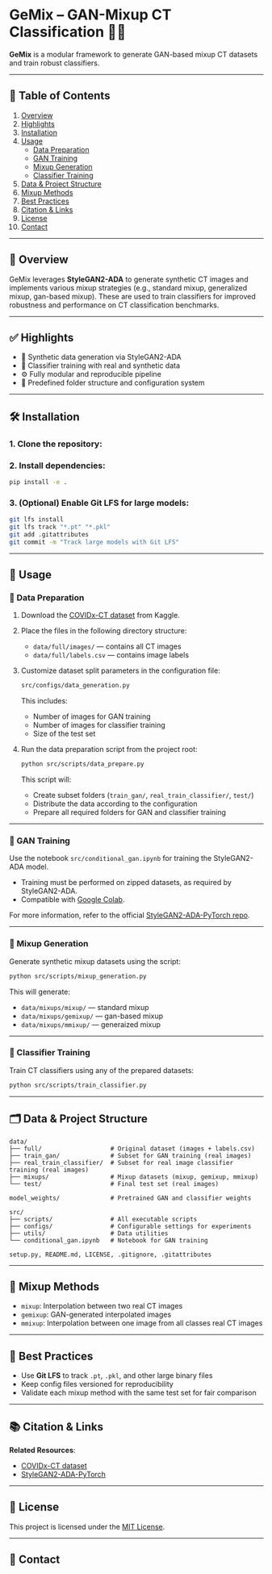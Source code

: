 # GeMix – GAN-Mixup CT Classification 🧠✨

**GeMix** is a modular framework to generate GAN-based mixup CT datasets and train robust classifiers.

---

## 📘 Table of Contents

1. [Overview](#overview)  
2. [Highlights](#highlights)  
3. [Installation](#installation)  
4. [Usage](#usage)  
   - [Data Preparation](#data-preparation)  
   - [GAN Training](#gan-training)  
   - [Mixup Generation](#mixup-generation)  
   - [Classifier Training](#classifier-training)  
5. [Data & Project Structure](#data--project-structure)  
6. [Mixup Methods](#mixup-methods)  
7. [Best Practices](#best-practices)  
8. [Citation & Links](#citation--links)  
9. [License](#license)  
10. [Contact](#contact)

---

## 🌟 Overview

GeMix leverages **StyleGAN2-ADA** to generate synthetic CT images and implements various mixup strategies (e.g., standard mixup, generalized mixup, gan-based mixup). These are used to train classifiers for improved robustness and performance on CT classification benchmarks.

---

## ✅ Highlights

- 🎨 Synthetic data generation via StyleGAN2-ADA  
- 🧪 Classifier training with real and synthetic data  
- ⚙️ Fully modular and reproducible pipeline  
- 📁 Predefined folder structure and configuration system  

---

## 🛠 Installation

### 1. Clone the repository:

### 2. Install dependencies:
```bash
pip install -e .
```

### 3. (Optional) Enable Git LFS for large models:
```bash
git lfs install
git lfs track "*.pt" "*.pkl"
git add .gitattributes
git commit -m "Track large models with Git LFS"
```

---

## 🚀 Usage

### 🔹 Data Preparation

1. Download the [COVIDx-CT dataset](https://www.kaggle.com/datasets/hgunraj/covidxct) from Kaggle.

2. Place the files in the following directory structure:

   - `data/full/images/` — contains all CT images  
   - `data/full/labels.csv` — contains image labels

3. Customize dataset split parameters in the configuration file:

   ```bash
   src/configs/data_generation.py
   ```

   This includes:

   - Number of images for GAN training  
   - Number of images for classifier training  
   - Size of the test set

4. Run the data preparation script from the project root:

   ```bash
   python src/scripts/data_prepare.py
   ```

   This script will:

   - Create subset folders (`train_gan/`, `real_train_classifier/`, `test/`)  
   - Distribute the data according to the configuration  
   - Prepare all required folders for GAN and classifier training

---

### 🔹 GAN Training

Use the notebook `src/conditional_gan.ipynb` for training the StyleGAN2-ADA model.

- Training must be performed on zipped datasets, as required by StyleGAN2-ADA.
- Compatible with [Google Colab](https://colab.research.google.com/).

For more information, refer to the official [StyleGAN2-ADA-PyTorch repo](https://github.com/NVlabs/stylegan2-ada-pytorch).

---

### 🔹 Mixup Generation

Generate synthetic mixup datasets using the script:

```bash
python src/scripts/mixup_generation.py
```

This will generate:

- `data/mixups/mixup/` — standard mixup  
- `data/mixups/gemixup/` — gan-based mixup 
- `data/mixups/mmixup/` — generaized mixup 

---

### 🔹 Classifier Training

Train CT classifiers using any of the prepared datasets:

```bash
python src/scripts/train_classifier.py 
```
---

## 🗂 Data & Project Structure

```
data/
├── full/                   # Original dataset (images + labels.csv)
├── train_gan/              # Subset for GAN training (real images)
├── real_train_classifier/  # Subset for real image classifier training (real images)
├── mixups/                 # Mixup datasets (mixup, gemixup, mmixup)
└── test/                   # Final test set (real images)

model_weights/              # Pretrained GAN and classifier weights

src/
├── scripts/                # All executable scripts
├── configs/                # Configurable settings for experiments
├── utils/                  # Data utilities
└── conditional_gan.ipynb   # Notebook for GAN training

setup.py, README.md, LICENSE, .gitignore, .gitattributes
```

---

## 🧪 Mixup Methods

- `mixup`: Interpolation between two real CT images  
- `gemixup`: GAN-generated interpolated images  
- `mmixup`: Interpolation between one image from all classes real CT images 


---

## 🧼 Best Practices

- Use **Git LFS** to track `.pt`, `.pkl`, and other large binary files
- Keep config files versioned for reproducibility
- Validate each mixup method with the same test set for fair comparison

---

## 📚 Citation & Links

**Related Resources**:

- [COVIDx-CT dataset](https://www.kaggle.com/datasets/hgunraj/covidxct)  
- [StyleGAN2-ADA-PyTorch](https://github.com/NVlabs/stylegan2-ada-pytorch)

---

## 📝 License

This project is licensed under the [MIT License](LICENSE).

---

## 💬 Contact

